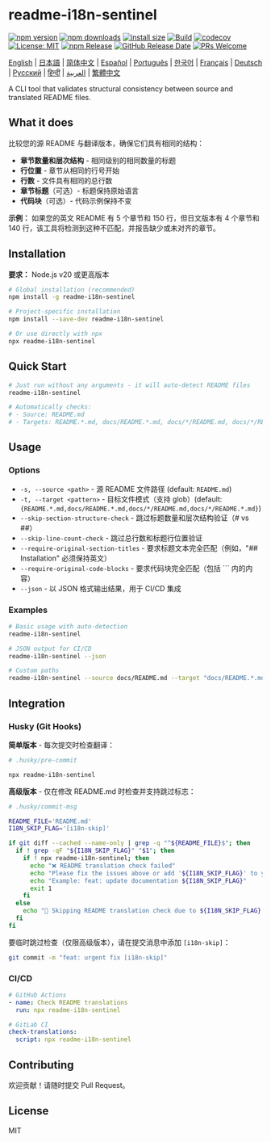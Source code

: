 # readme-i18n-sentinel

[![npm version](https://img.shields.io/npm/v/readme-i18n-sentinel.svg)](https://www.npmjs.com/package/readme-i18n-sentinel)
[![npm downloads](https://img.shields.io/npm/dm/readme-i18n-sentinel.svg)](https://www.npmjs.com/package/readme-i18n-sentinel)
[![install size](https://packagephobia.com/badge?p=readme-i18n-sentinel)](https://packagephobia.com/result?p=readme-i18n-sentinel)
[![Build](https://github.com/sugurutakahashi-1234/readme-i18n-sentinel/actions/workflows/ci-push-main.yml/badge.svg)](https://github.com/sugurutakahashi-1234/readme-i18n-sentinel/actions/workflows/ci-push-main.yml)
[![codecov](https://codecov.io/gh/sugurutakahashi-1234/readme-i18n-sentinel/graph/badge.svg)](https://codecov.io/gh/sugurutakahashi-1234/readme-i18n-sentinel)
[![License: MIT](https://img.shields.io/badge/License-MIT-yellow.svg)](https://opensource.org/licenses/MIT)
[![npm Release](https://github.com/sugurutakahashi-1234/readme-i18n-sentinel/actions/workflows/cd-npm-release.yml/badge.svg)](https://github.com/sugurutakahashi-1234/readme-i18n-sentinel/actions/workflows/cd-npm-release.yml)
[![GitHub Release Date](https://img.shields.io/github/release-date/sugurutakahashi-1234/readme-i18n-sentinel)](https://github.com/sugurutakahashi-1234/readme-i18n-sentinel/releases)
[![PRs Welcome](https://img.shields.io/badge/PRs-welcome-brightgreen.svg)](https://github.com/sugurutakahashi-1234/readme-i18n-sentinel/pulls)

[English](README.md) | [日本語](README.ja.md) | [简体中文](README.zh-CN.md) | [Español](README.es.md) | [Português](README.pt-BR.md) | [한국어](README.ko.md) | [Français](README.fr.md) | [Deutsch](README.de.md) | [Русский](README.ru.md) | [हिन्दी](README.hi.md) | [العربية](README.ar.md) | [繁體中文](README.zh-TW.md)

A CLI tool that validates structural consistency between source and translated README files.

## What it does

比较您的源 README 与翻译版本，确保它们具有相同的结构：
- **章节数量和层次结构** - 相同级别的相同数量的标题
- **行位置** - 章节从相同的行号开始
- **行数** - 文件具有相同的总行数
- **章节标题**（可选）- 标题保持原始语言
- **代码块**（可选）- 代码示例保持不变

**示例：** 如果您的英文 README 有 5 个章节和 150 行，但日文版本有 4 个章节和 140 行，该工具将检测到这种不匹配，并报告缺少或未对齐的章节。

## Installation

**要求：** Node.js v20 或更高版本

```bash
# Global installation (recommended)
npm install -g readme-i18n-sentinel

# Project-specific installation
npm install --save-dev readme-i18n-sentinel

# Or use directly with npx
npx readme-i18n-sentinel
```

## Quick Start

```bash
# Just run without any arguments - it will auto-detect README files
readme-i18n-sentinel

# Automatically checks:
# - Source: README.md
# - Targets: README.*.md, docs/README.*.md, docs/*/README.md, docs/*/README.*.md
```

## Usage

### Options

- `-s, --source <path>` - 源 README 文件路径 (default: `README.md`)
- `-t, --target <pattern>` - 目标文件模式（支持 glob）(default: `{README.*.md,docs/README.*.md,docs/*/README.md,docs/*/README.*.md}`)
- `--skip-section-structure-check` - 跳过标题数量和层次结构验证（# vs ##）
- `--skip-line-count-check` - 跳过总行数和标题行位置验证
- `--require-original-section-titles` - 要求标题文本完全匹配（例如，"## Installation" 必须保持英文）
- `--require-original-code-blocks` - 要求代码块完全匹配（包括 ``` 内的内容）
- `--json` - 以 JSON 格式输出结果，用于 CI/CD 集成

### Examples

```bash
# Basic usage with auto-detection
readme-i18n-sentinel

# JSON output for CI/CD
readme-i18n-sentinel --json

# Custom paths
readme-i18n-sentinel --source docs/README.md --target "docs/README.*.md"
```

## Integration

### Husky (Git Hooks)

**简单版本** - 每次提交时检查翻译：
```bash
# .husky/pre-commit

npx readme-i18n-sentinel
```

**高级版本** - 仅在修改 README.md 时检查并支持跳过标志：
```bash
# .husky/commit-msg

README_FILE='README.md'
I18N_SKIP_FLAG='[i18n-skip]'

if git diff --cached --name-only | grep -q "^${README_FILE}$"; then
  if ! grep -qF "${I18N_SKIP_FLAG}" "$1"; then
    if ! npx readme-i18n-sentinel; then
      echo "❌ README translation check failed"
      echo "Please fix the issues above or add '${I18N_SKIP_FLAG}' to your commit message to skip this check."
      echo "Example: feat: update documentation ${I18N_SKIP_FLAG}"
      exit 1
    fi
  else
    echo "📖 Skipping README translation check due to ${I18N_SKIP_FLAG} flag"
  fi
fi
```

要临时跳过检查（仅限高级版本），请在提交消息中添加 `[i18n-skip]`：
```bash
git commit -m "feat: urgent fix [i18n-skip]"
```

### CI/CD

```yaml
# GitHub Actions
- name: Check README translations
  run: npx readme-i18n-sentinel

# GitLab CI
check-translations:
  script: npx readme-i18n-sentinel
```

## Contributing

欢迎贡献！请随时提交 Pull Request。

## License

MIT